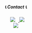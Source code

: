 <!---
<div align='center'>
  <h4 align="center">
    🐣Gzero🐣  
    <img width="30" src="https://user-images.githubusercontent.com/75469131/213887734-1f8f0fb6-4395-4aa6-b828-3b44b96d8f0f.gif" />
  </h4>
  <h6 align="center">Backend Developer👩‍💻</h6>
  <h6 align="center">I'm a growing sprout🌱</h6>
</div>
<br/> 
<div align='center'>

<h4 style="font-weight: bold" align="center"> 🌱 Tech Stack 🌱 </h4>
<h6 align="center"> ⚡ Platforms & Languages </h6>
<img src="https://img.shields.io/badge/Java-007396?style=flat-false&logo=OpenJDK&logoColor=white"/>
<img src="https://img.shields.io/badge/Python-3766AB?style=flat-false&logo=Python&logoColor=yellow"/></a>
<img src="https://img.shields.io/badge/JavaScript-gray?style=flat&logo=JavaScript&logoColor=F7DF1E"/>
<img src="https://img.shields.io/badge/c-white?style=flat-false&logo=c%2B%2B&logoColor=0052CC">
<br/>
<img src="https://img.shields.io/badge/React-white?style=flat&logo=React&logoColor=61DAFB"/>
<img src="https://img.shields.io/badge/css-1572B6?style=flat-false&logo=css3&logoColor=white">
<img src="https://img.shields.io/badge/html5-E34F26?style=flat-false&logo=html5&logoColor=white"> 
<br/>
<img src="https://img.shields.io/badge/MySQL-4479A1?style=flat&logo=mysql&logoColor=white"/>
<img src="https://img.shields.io/badge/oracle-f1d8d9?style=flat-false&logo=oracle&logoColor=4479A1">
<br/>
<img src="https://img.shields.io/badge/Node.js-green?style=flat&logo=Node.js&logoColor=0052CC"/>
<img src="https://img.shields.io/badge/Spring Boot-6DB33F?style=flat-false&logo=Spring Boot&logoColor=yellow">
<br/>
<img src="https://img.shields.io/badge/firebase-FFCA28?style=flat-false&logo=firebase&logoColor=white">
<img src="https://img.shields.io/badge/linux-FCC624?style=flat-false&logo=linux&logoColor=black">
<img src="https://img.shields.io/badge/amazonaws-232F3E?style=flat-false&logo=amazonaws&logoColor=white">
<img src="https://img.shields.io/badge/git-F05032?style=flat-false&logo=git&logoColor=white">
<br/>

<!--
<h6 align="center"> 🛠️ Tools </h6>
<div align="center">
    <img src="https://img.shields.io/badge/Eclipse IDE-2C2255?style=flat&logo=eclipseide&logoColor=white"/>
    <img src="https://img.shields.io/badge/Visual Studio Code-007ACC?style=flat&logo=visualstudiocode&logoColor=white"/>
    <img src="https://img.shields.io/badge/PyCharm-000000?style=flat&logo=pycharm&logoColor=white"/>
    <img src="https://img.shields.io/badge/Intellij-3766AB?style=flat&logo=intellijidea&logoColor=black"/>
    <img src="https://img.shields.io/badge/Tomcat-F8DC75?style=flat&logo=apachetomcat&logoColor=white"/>
    <img src="https://img.shields.io/badge/GitHub-181717?style=flat&logo=github&logoColor=white"/>
<img src="https://img.shields.io/badge/git-F05032?style=flat-false&logo=git&logoColor=white">
</div>
-->

<br/> 
<div align='center'>
<h5>📞 Contact 📞</h5>
<a href="https://www.instagram.com/o______og">
    <img 
        src="http://img.shields.io/badge/- Instagram -black?style=flat&logo=Instagram&link=https://www.instagram.com/o______og/"
        style="height : auto; margin-left : 10px; margin-right : 10px;"/>
<a href="mailto:gzero1016@gmail.com"><img src="https://img.shields.io/badge/ Gmail -d14836?style=flat-false&logo=Gmail&logoColor=white&link=gzero1016@gmail.com"/></a>
<br/>
<a href="https://hits.seeyoufarm.com"><img src="https://hits.seeyoufarm.com/api/count/incr/badge.svg?url=https%3A%2F%2Fgithub.com%2Fgzero1016%2Fhit-counter&count_bg=%23D65A5A&title_bg=%23060606&icon=&icon_color=%23E7E7E7&title=Github&edge_flat=false"/></a>

</div>

<div align='center'>
<!---
[![minseon yu's GitHub stats](https://github-readme-stats.vercel.app/api?username=gzero1016&layout=compact&theme=nord)](https://github.com/gzero1016/github-readme-stats)
![Top Langs](https://github-readme-stats.vercel.app/api/top-langs/?username=gzero1016&layout=compact&theme=nord)
</div>
